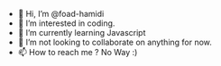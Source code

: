 - 👋 Hi, I’m @foad-hamidi
- 👀 I’m interested in coding.
- 🌱 I’m currently learning Javascript
- 💞️ I’m not looking to collaborate on anything for now.
- 📫 How to reach me ? No Way :)

<!---
foad-hamidi/foad-hamidi is a ✨ special ✨ repository because its `README.md` (this file) appears on your GitHub profile.
You can click the Preview link to take a look at your changes.
--->
